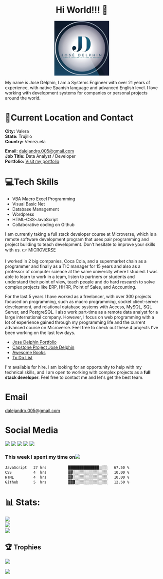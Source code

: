 ### <h1 align="center">Hi World!!! 👋</h1>
<p align="center"><img src="./Logo.jpeg" width="180" align="center"><p>
My name is Jose Delphin, I am a Systems Engineer with over 21 years of experience, with native Spanish language and advanced English level. I love working with development systems for companies or personal projects around the world.

# 📍Current Location and Contact
 
 **City:** Valera<br>
 **State:** Trujillo<br>
 **Country:** Venezuela<br>

 **Email:**  [dalejandro.005@gmail.com](mailto:dalejandro.005@gmail.com?subject=[GitHub]%20Source%20Han%20Sans)<br>
 **Job Title:** Data Analyst / Developer<br>
 **Portfolio:** [Visit my portfolio](https://www.josedelphin.site/practice-areas/)
 
# 💻Tech Skills
  
<ul>
<li>VBA Macro Excel Programming</li>
<li>Visual Basic Net</li>
<li>Database Management</li>
<li>Wordpress</li>
<li>HTML-CSS-JavaScript</li>
<li>Collaborative coding on Github</li>
</ul>

I am currently taking a full stack developer course at Microverse, which is a remote software development program that uses pair programming and project building to teach development. Don't hesitate to improve your skills with us. 👉 [MICROVERSE](https://www.microverse.org/?grsf=39y755)

I worked in 2 big companies, Coca Cola, and a supermarket chain as a programmer and finally as a TIC manager for 15 years and also as a professor of computer science at the same university where I studied. I was able to learn to work in a team, listen to partners or students and understand their point of view, teach people and do hard research to solve complex projects like ERP, HHRR, Point of Sales, and Accounting.

For the last 5 years I have worked as a freelancer, with over 300 projects focused on programming, such as macro programming, socket client-server development, and relational database systems with Access, MySQL, SQL Server, and PostgreSQL. I also work part-time as a remote data analyst for a large international company. However, I focus on web programming with a lot of experience gained through my programming life and the current advanced course on Microverse. Feel free to check out these 4 projects I've been working on the last few days. 

<ul>

[<li>Jose Delphin Portfolio</li>](https://github.com/adelphinsucasa/Portfolio-Setup-and-mobile-first)
[<li>Capstone Project Jose Delphin</li>](https://github.com/adelphinsucasa/Capstone-Project)
[<li>Awesome Books</li>](https://github.com/adelphinsucasa/Awesome-Books-with-ES6)
[<li>To Do List</li>](https://github.com/adelphinsucasa/To-Do-List)
</ul>

I'm available for hire. I am looking for an opportunity to help with my technical skills, and I am open to working with complex projects as a **full stack developer**.
Feel free to contact me and let's get the best team.

# Email
[dalejandro.005@gmail.com](mailto:dalejandro.005@gmail.com?subject=[GitHub]%20Source%20Han%20Sans)

# Social Media
[<img src="https://img.shields.io/badge/Linkedin-Jose%20Delphin-blue" width="180">](https://www.linkedin.com/in/josedelphin/)
[<img src="https://img.shields.io/twitter/url?style=social&url=https%3A%2F%2Ftwitter.com%2FJoseADelphin" width="80">](https://twitter.com/JoseADelphin)
[<img src="https://img.shields.io/badge/Youtube-Jose%20Delphin-red" width="180">](https://www.youtube.com/channel/UCKsCnWm0PIZ2A9Lo_gxZarQ)
[<img src="https://img.shields.io/badge/Facebook-Jose%20Delphin-blue" width="180">](https://img.shields.io/badge/Facebook-Jose%20Delphin-blue)
[<img src="https://img.shields.io/badge/Instagram-Jose%20Delphin-orange" width="180">](https://www.instagram.com/josedelphin_oficial/)

### This week I spent my time on<img src="https://www.gifsanimados.org/data/media/137/reloj-imagen-animada-0004.gif" width="40">

<!--START_SECTION:waka-->

```text
JavaScript   27 hrs          ██████████████░░░░   67.50 %
CSS          4  hrs          ▓▓░░░░░░░░░░░░░░░░   10.00 %
HTML         4  hrs          ▓▓░░░░░░░░░░░░░░░░   10.00 %
Github       5  hrs          ▓▓▓░░░░░░░░░░░░░░░   12.50 %
```

<!--END_SECTION:waka-->

# 📊 Stats:
![](https://github-readme-stats.vercel.app/api?username=adelphinsucasa&theme=vue-dark&hide_border=true&include_all_commits=true&count_private=false)<br/>
![](https://github-readme-streak-stats.herokuapp.com/?user=adelphinsucasa&theme=vue-dark&hide_border=true)<br/>
![](https://github-readme-stats.vercel.app/api/top-langs/?username=adelphinsucasa&theme=vue-dark&hide_border=true&include_all_commits=true&count_private=false&layout=compact)

## 🏆 Trophies
![](https://github-profile-trophy.vercel.app/?username=adelphinsucasa&theme=radical&no-frame=false&no-bg=true&margin-w=4)

[![](https://visitcount.itsvg.in/api?id=adelphinsucasa&icon=0&color=0)](https://visitcount.itsvg.in)
